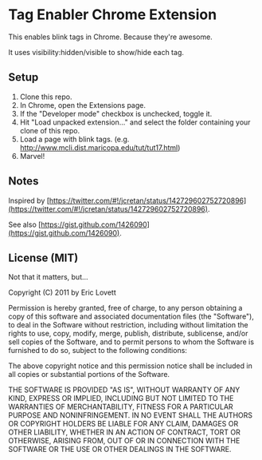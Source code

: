 # <blink> Tag Enabler Chrome Extension

This enables blink tags in Chrome.  Because they're awesome.

It uses visibility:hidden/visible to show/hide each tag.


## Setup

1. Clone this repo.
2. In Chrome, open the Extensions page.
3. If the "Developer mode" checkbox is unchecked, toggle it.
4. Hit "Load unpacked extension..." and select the folder containing your clone of this repo.
5. Load a page with blink tags.  (e.g. http://www.mcli.dist.maricopa.edu/tut/tut17.html)
6. Marvel!


## Notes

Inspired by [https://twitter.com/#!/jcretan/status/142729602752720896](https://twitter.com/#!/jcretan/status/142729602752720896).

See also [https://gist.github.com/1426090](https://gist.github.com/1426090).


## License (MIT)

Not that it matters, but...

Copyright (C) 2011 by Eric Lovett

Permission is hereby granted, free of charge, to any person obtaining a copy
of this software and associated documentation files (the "Software"), to deal
in the Software without restriction, including without limitation the rights
to use, copy, modify, merge, publish, distribute, sublicense, and/or sell
copies of the Software, and to permit persons to whom the Software is
furnished to do so, subject to the following conditions:

The above copyright notice and this permission notice shall be included in
all copies or substantial portions of the Software.

THE SOFTWARE IS PROVIDED "AS IS", WITHOUT WARRANTY OF ANY KIND, EXPRESS OR
IMPLIED, INCLUDING BUT NOT LIMITED TO THE WARRANTIES OF MERCHANTABILITY,
FITNESS FOR A PARTICULAR PURPOSE AND NONINFRINGEMENT. IN NO EVENT SHALL THE
AUTHORS OR COPYRIGHT HOLDERS BE LIABLE FOR ANY CLAIM, DAMAGES OR OTHER
LIABILITY, WHETHER IN AN ACTION OF CONTRACT, TORT OR OTHERWISE, ARISING FROM,
OUT OF OR IN CONNECTION WITH THE SOFTWARE OR THE USE OR OTHER DEALINGS IN
THE SOFTWARE.
